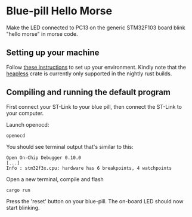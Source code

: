 # Blue-pill Hello Morse

Make the LED connected to PC13 on the generic STM32F103 board blink "hello morse" in morse code.

## Setting up your machine

Follow [these instructions](https://rust-embedded.github.io/book/intro/install.html) to set up your environment.
Kindly note that the [heapless](https://crates.io/crates/heapless) crate is currently only supported in the nightly rust builds.

## Compiling and running the default program

First connect your ST-Link to your blue pill, then connect the ST-Link to your computer.

Launch openocd:

```shell
openocd
```

You should see terminal output that's similar to this:

```
Open On-Chip Debugger 0.10.0
[...]
Info : stm32f3x.cpu: hardware has 6 breakpoints, 4 watchpoints
```
 
Open a new terminal, compile and flash

```shell
cargo run
```

Press the 'reset' button on your blue-pill. The on-board LED should now start blinking.
